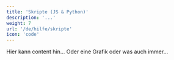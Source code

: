 ```yaml
---
title: 'Skripte (JS & Python)'
description: '...'
weight: 7
url: '/de/hilfe/skripte'
icon: 'code'
---
```


Hier kann content hin... Oder eine Grafik oder was auch immer...
